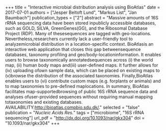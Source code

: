 +++
title = "Interactive microbial distribution analysis using BioAtlas"
date = 2017-07-01
authors = ["Jesper Beltoft Lund", "Markus List", "Jan Baumbach"]
publication_types = ["2"]
abstract = "Massive amounts of 16S rRNA sequencing data have been stored inpublicly accessible databases, such as GOLD, SILVA, GreenGenes(GG), and the Ribosomal Database Project (RDP). Many of thesesequences are tagged with geo-locations. Nevertheless,researchers currently lack a user-friendly tool to analyzemicrobial distribution in a location-specific context. BioAtlasis an interactive web application that closes this gap betweensequence databases, taxonomy profiling and geo/body-locationinformation. It enables users to browse taxonomically annotatedsequences across (i) the world map, (ii) human body maps and(iii) user-defined maps. It further allows for (iv) uploading ofown sample data, which can be placed on existing maps to (v)browse the distribution of the associated taxonomies. Finally,BioAtlas enables users to (vi) contribute custom maps (e.g. forplants or animals) and to map taxonomies to pre-defined maplocations. In summary, BioAtlas facilitates map-supportedbrowsing of public 16S rRNA sequence data and analyses ofuser-provided sequences without requiring manual mapping totaxonomies and existing databases. AVAILABILITY:http://bioatlas.compbio.sdu.dk/."
selected = "false"
publication = "*Nucleic Acids Res.*"
tags = ["microbiome", "16S rRNA sequencing"]
url_pdf = "http://dx.doi.org/10.1093/nar/gkx304"
doi = "10.1093/nar/gkx304"
+++

